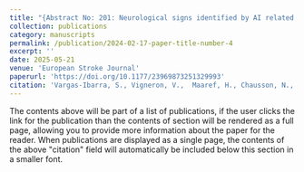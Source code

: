 ```yaml
---
title: "{Abstract No: 201: Neurological signs identified by AI related to stroke patient recanalization"
collection: publications
category: manuscripts
permalink: /publication/2024-02-17-paper-title-number-4
excerpt: ''
date: 2025-05-21
venue: 'European Stroke Journal'
paperurl: 'https://doi.org/10.1177/23969873251329993'
citation: 'Vargas-Ibarra, S., Vigneron, V.,  Maaref, H., Chausson, N., Lhermitte, Y., Smadja, D., Garcia-Salicetti, S.. (2025). Abstract No: 201: Neurological signs identified by AI related to stroke patient recanalization. <i>11th European Stroke Organisation Conference Abstracts – 21-23 May 2025, Helsinki, Finland<i>'
---
```


The contents above will be part of a list of publications, if the user clicks the link for the publication than the contents of section will be rendered as a full page, allowing you to provide more information about the paper for the reader. When publications are displayed as a single page, the contents of the above "citation" field will automatically be included below this section in a smaller font.
